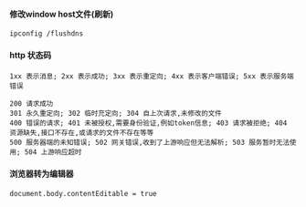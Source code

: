 #### 修改window host文件(刷新)
`ipconfig /flushdns`

#### http 状态码
```$xslt
1xx 表示消息; 2xx 表示成功; 3xx 表示重定向; 4xx 表示客户端错误; 5xx 表示服务端错误

200 请求成功
301 永久重定向; 302 临时充定向; 304 自上次请求,未修改的文件
400 错误的请求; 401 未被授权,需要身份验证,例如token信息; 403 请求被拒绝; 404 资源缺失,接口不存在,或请求的文件不存在等等
500 服务器端的未知错误; 502 网关错误,收到了上游响应但无法解析; 503 服务暂时无法使用; 504 上游响应超时
```

#### 浏览器转为编辑器
` document.body.contentEditable = true `

